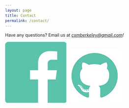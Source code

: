 ```yaml
---
layout: page
title: Contact
permalink: /contact/
---
```


Have any questions? Email us at _[csmberkeley@gmail.com](mailto:csmberkeley@gmail.com)!_ 

[![](/img/social/fb-logo.jpg)](https://www.facebook.com/BerkeleyCSM)
[![](/img/social/git-logo.jpg)](https://github.com/csmberkeley)
